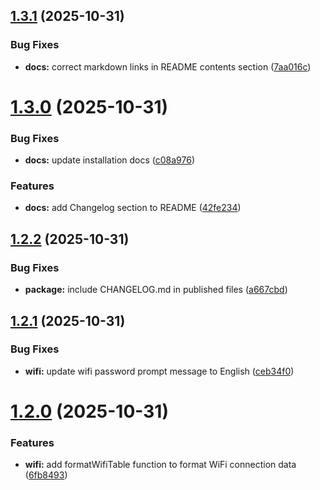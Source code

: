 ## [1.3.1](https://github.com/SirMarkus73/network-manager/compare/v1.3.0...v1.3.1) (2025-10-31)


### Bug Fixes

* **docs:** correct markdown links in README contents section ([7aa016c](https://github.com/SirMarkus73/network-manager/commit/7aa016cefdbeb28b36454669c1486ede6fdee956))

# [1.3.0](https://github.com/SirMarkus73/network-manager/compare/v1.2.2...v1.3.0) (2025-10-31)


### Bug Fixes

* **docs:** update installation docs ([c08a976](https://github.com/SirMarkus73/network-manager/commit/c08a9768f5585acdafb895c17fa9bafb304f05fe))


### Features

* **docs:** add Changelog section to README ([42fe234](https://github.com/SirMarkus73/network-manager/commit/42fe2345b886ff4b249af0b5065e28b1475dd8cf))

## [1.2.2](https://github.com/SirMarkus73/network-manager/compare/v1.2.1...v1.2.2) (2025-10-31)


### Bug Fixes

* **package:** include CHANGELOG.md in published files ([a667cbd](https://github.com/SirMarkus73/network-manager/commit/a667cbd5494b2f2333c03fe1c67e678f965b6fd2))

## [1.2.1](https://github.com/SirMarkus73/network-manager/compare/v1.2.0...v1.2.1) (2025-10-31)


### Bug Fixes

* **wifi:** update wifi password prompt message to English ([ceb34f0](https://github.com/SirMarkus73/network-manager/commit/ceb34f0e21fb344423a30ff576cee9351dd9f747))

# [1.2.0](https://github.com/SirMarkus73/network-manager/compare/v1.1.0...v1.2.0) (2025-10-31)


### Features

* **wifi:** add formatWifiTable function to format WiFi connection data ([6fb8493](https://github.com/SirMarkus73/network-manager/commit/6fb8493d901a78c47ad830fe58614be3b8e6902c))
